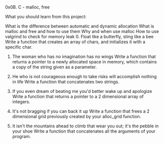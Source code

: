 0x0B. C - malloc, free

What you should learn from this project:

What is the difference between automatic and dynamic allocation
What is malloc and free and how to use them
Why and when use malloc
How to use valgrind to check for memory leak
0. Float like a butterfly, sting like a bee
Write a function that creates an array of chars, and initializes it with a specific char.

1. The woman who has no imagination has no wings
Write a function that returns a pointer to a newly allocated space in memory, which contains a copy of the string given as a parameter.

2. He who is not courageous enough to take risks will accomplish nothing in life
Write a function that concatenates two strings.

3. If you even dream of beating me you'd better wake up and apologize
Write a function that returns a pointer to a 2 dimensional array of integers.

4. It's not bragging if you can back it up
Write a function that frees a 2 dimensional grid previously created by your alloc_grid function.

5. It isn't the mountains ahead to climb that wear you out; it's the pebble in your shoe
Write a function that concatenates all the arguments of your program.
